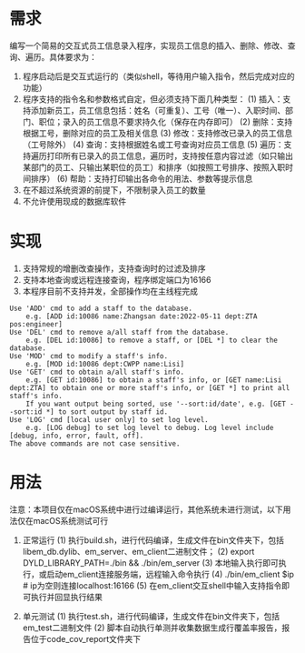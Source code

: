 # 需求
编写一个简易的交互式员工信息录入程序，实现员工信息的插入、删除、修改、查询、遍历。具体要求为：
1. 程序启动后是交互式运行的（类似shell，等待用户输入指令，然后完成对应的功能）
2. 程序支持的指令名和参数格式自定，但必须支持下面几种类型：
	(1) 插入：支持添加新员工，员工信息包括：姓名（可重复）、工号（唯一）、入职时间、部门、职位；录入的员工信息不要求持久化（保存在内存即可）
	(2) 删除：支持根据工号，删除对应的员工及相关信息
	(3) 修改：支持修改已录入的员工信息（工号除外）
	(4) 查询：支持根据姓名或工号查询对应员工信息
	(5) 遍历：支持遍历打印所有已录入的员工信息，遍历时，支持按任意内容过滤（如只输出某部门的员工、只输出某职位的员工）和排序（如按照工号排序、按照入职时间排序）
	(6) 帮助：支持打印输出各命令的用法、参数等提示信息
3. 在不超过系统资源的前提下，不限制录入员工的数量
4. 不允许使用现成的数据库软件

# 实现
1. 支持常规的增删改查操作，支持查询时的过滤及排序
2. 支持本地查询或远程连接查询，程序绑定端口为16166
3. 本程序目前不支持并发，全部操作均在主线程完成
```
Use 'ADD' cmd to add a staff to the database.
	e.g. [ADD id:10086 name:Zhangsan date:2022-05-11 dept:ZTA pos:engineer]
Use 'DEL' cmd to remove a/all staff from the database.
	e.g. [DEL id:10086] to remove a staff, or [DEL *] to clear the database.
Use 'MOD' cmd to modify a staff's info.
	e.g. [MOD id:10086 dept:CWPP name:Lisi]
Use 'GET' cmd to obtain a/all staff's info.
	e.g. [GET id:10086] to obtain a staff's info, or [GET name:Lisi dept:ZTA] to obtain one or more staff's info, or [GET *] to print all staff's info.
	If you want output being sorted, use '--sort:id/date', e.g. [GET --sort:id *] to sort output by staff id.
Use 'LOG' cmd [local user only] to set log level.
	e.g. [LOG debug] to set log level to debug. Log level include [debug, info, error, fault, off].
The above commands are not case sensitive.
```

# 用法
注意：本项目仅在macOS系统中进行过编译运行，其他系统未进行测试，以下用法仅在macOS系统测试可行
1. 正常运行
	(1) 执行build.sh，进行代码编译，生成文件在bin文件夹下，包括libem_db.dylib、em_server、em_client二进制文件；
	(2) export DYLD_LIBRARY_PATH=./bin && ./bin/em_server
	(3) 本地输入执行即可执行，或启动em_client连接服务端，远程输入命令执行
	(4) ./bin/em_client $ip	# ip为空则连接localhost:16166
	(5) 在em_client交互shell中输入支持指令即可执行并回显执行结果

2. 单元测试
	(1) 执行test.sh，进行代码编译，生成文件在bin文件夹下，包括em_test二进制文件
	(2) 脚本自动执行单测并收集数据生成行覆盖率报告，报告位于code_cov_report文件夹下
